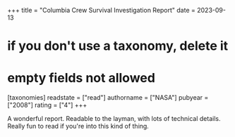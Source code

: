 +++
title = "Columbia Crew Survival Investigation Report"
date = 2023-09-13
# if you don't use a taxonomy, delete it
# empty fields not allowed
[taxonomies]
  readstate = ["read"]
  authorname = ["NASA"]
  pubyear = ["2008"]
  rating = ["4"]
+++

A wonderful report. Readable to the layman, with lots of technical details. Really fun to read if you're into this kind of thing.&nbsp;